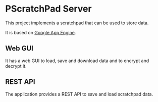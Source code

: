 # PScratchPad Server

This project implements a scratchpad that can be used to store data.

It is based on [Google App Engine](https://cloud.google.com/appengine/docs).

## Web GUI

It has a web GUI to load, save and download data and to encrypt and decrypt it.

## REST API

The application provides a REST API to save and load scratchpad data.
